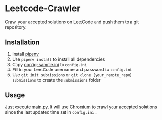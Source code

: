 # Leetcode-Crawler
Crawl your accepted solutions on LeetCode and push them to a git repository.

## Installation
1. Install [pipenv](https://github.com/pypa/pipenv)
2. Use `pipenv install` to install all dependencies
3. Copy [config-sample.ini](config-sample.ini) to `config.ini`
4. Fill in your LeetCode username and password to `config.ini`
5. Use `git init submissions` or `git clone [your_remote_repo] submissions` to create the `submissions` folder

## Usage
Just execute [main.py](main.py). It will use [Chromium](https://www.chromium.org/) to crawl your accepted solutions since the last updated time set in `config.ini` .
